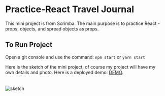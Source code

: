 # Practice-React Travel Journal

This mini project is from Scrimba. The main purpose is to practice React - props, objects, and spread objects as props.

## To Run Project

Open a git console and use the command: `npm start` or `yarn start`

Here is the sketch of the mini project, of course my project will have my own details and photo. Here is a deployed demo: <a href="https://gifted-goldwasser-84e902.netlify.app/">DEMO</a>.
<br/>
<br/>
<br/>
<img src="https://github.com/gusmontoya/mini-travel_journal/blob/main/public/images/sketchpng.png" alt="sketch" />
<br/>






